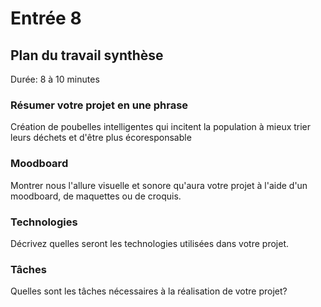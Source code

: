 # Entrée 8
## Plan du travail synthèse
Durée: 8 à 10 minutes

### Résumer votre projet en une phrase
Création de poubelles intelligentes qui incitent la population à mieux trier leurs déchets et d'être plus écoresponsable 

### Moodboard
Montrer nous l'allure visuelle et sonore qu'aura votre projet à l'aide d'un moodboard, de maquettes ou de croquis. 


### Technologies
Décrivez quelles seront les technologies utilisées dans votre projet. 

### Tâches
Quelles sont les tâches nécessaires à la réalisation de votre projet? 


